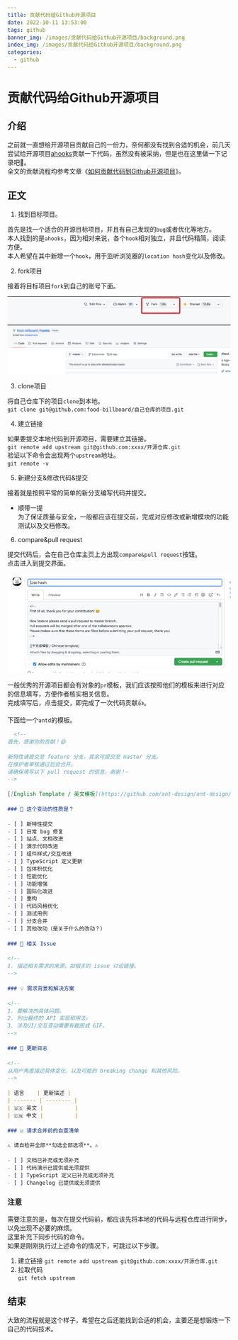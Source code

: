```yaml
---
title: 贡献代码给Github开源项目
date: 2022-10-11 13:53:00
tags: github
banner_img: /images/贡献代码给Github开源项目/background.png
index_img: /images/贡献代码给Github开源项目/background.png
categories: 
  - github    
---
```


# 贡献代码给Github开源项目   

## 介绍  

之前就一直想给开源项目贡献自己的一份力，奈何都没有找到合适的机会，前几天尝试给开源项目[ahooks](https://github.com/alibaba/hooks)贡献一下代码，虽然没有被采纳，但是也在这里做一下记录吧📝。  
全文的贡献流程均参考文章《[如何贡献代码到Github开源项目](https://juejin.cn/post/6844903944418787341)》。  

## 正文  

1. 找到目标项目。  

首先是找一个适合的开源目标项目，并且有自己发现的`bug`或者优化等地方。  
本人找到的是`ahooks`，因为相对来说，各个`hook`相对独立，并且代码精简，阅读方便。  
本人希望在其中新增一个`hook`，用于监听浏览器的`location hash`变化以及修改。  


2. fork项目  

接着将目标项目`fork`到自己的账号下面。  

<img src="/images/贡献代码给Github开源项目/fork.jpg" />
<img src="/images/贡献代码给Github开源项目/fork-self.jpg" />

3. clone项目  

将自己仓库下的项目`clone`到本地。  
`git clone git@github.com:food-billboard/自己仓库的项目.git`  

4. 建立链接  

如果要提交本地代码到开源项目，需要建立其链接。  
`git remote add upstream git@github.com:xxxx/开源仓库.git`  
验证以下命令会出现两个`upstream`地址。  
`git remote -v`  

5. 新建分支&修改代码&提交    

接着就是按照平常的简单的新分支编写代码并提交。    
  - 顺带一提  
  为了保证质量与安全，一般都应该在提交前，完成对应修改或新增模块的功能测试以及文档修改。  

6. compare&pull request  

提交代码后，会在自己仓库主页上方出现`compare&pull request`按钮。  
点击进入到提交界面。  

<img src="/images/贡献代码给Github开源项目/pull-request.jpg" />

一般优秀的开源项目都会有对象的`pr`模板，我们应该按照他们的模板来进行对应的信息填写，方便作者核实相关信息。  
完成填写后，点击提交，即完成了一次代码贡献👍。  

下面给一个`antd`的模板。  
```markdown
  <!--
首先，感谢你的贡献！😄

新特性请提交至 feature 分支，其余可提交至 master 分支。
在维护者审核通过后会合并。
请确保填写以下 pull request 的信息，谢谢！~
-->

[[English Template / 英文模板](https://github.com/ant-design/ant-design/blob/master/.github/PULL_REQUEST_TEMPLATE.md)]

### 🤔 这个变动的性质是？

- [ ] 新特性提交
- [ ] 日常 bug 修复
- [ ] 站点、文档改进
- [ ] 演示代码改进
- [ ] 组件样式/交互改进
- [ ] TypeScript 定义更新
- [ ] 包体积优化
- [ ] 性能优化
- [ ] 功能增强
- [ ] 国际化改进
- [ ] 重构
- [ ] 代码风格优化
- [ ] 测试用例
- [ ] 分支合并
- [ ] 其他改动（是关于什么的改动？）

### 🔗 相关 Issue

<!--
1. 描述相关需求的来源，如相关的 issue 讨论链接。
-->

### 💡 需求背景和解决方案

<!--
1. 要解决的具体问题。
2. 列出最终的 API 实现和用法。
3. 涉及UI/交互变动需要有截图或 GIF。
-->

### 📝 更新日志

<!--
从用户角度描述具体变化，以及可能的 breaking change 和其他风险。
-->

| 语言    | 更新描述 |
| ------- | -------- |
| 🇺🇸 英文 |          |
| 🇨🇳 中文 |          |

### ☑️ 请求合并前的自查清单

⚠️ 请自检并全部**勾选全部选项**。⚠️

- [ ] 文档已补充或无须补充
- [ ] 代码演示已提供或无须提供
- [ ] TypeScript 定义已补充或无须补充
- [ ] Changelog 已提供或无须提供

```

### 注意  

需要注意的是，每次在提交代码前，都应该先将本地的代码与远程仓库进行同步，以免出现不必要的麻烦。  
这里补充下同步代码的命令。  
如果是刚刚执行过上述命令的情况下，可跳过以下步骤。  
1. 建立链接
`git remote add upstream git@github.com:xxxx/开源仓库.git`  
2. 拉取代码  
`git fetch upstream`  

## 结束 

大致的流程就是这个样子，希望在之后还能找到合适的机会，主要还是想锻炼一下自己的代码技术。  